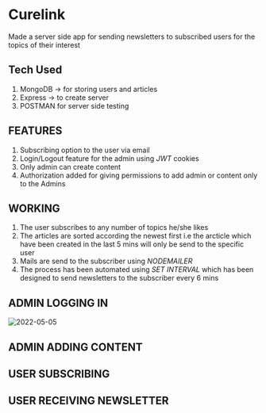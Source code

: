 # Curelink

Made a server side app for sending newsletters to subscribed users for the topics of their interest


## Tech Used
 1) MongoDB -> for storing users and articles
 2) Express -> to create server
 3) POSTMAN for server side testing

## FEATURES
 1) Subscribing option to the user via email
 2) Login/Logout feature for the admin using *JWT* cookies
 3) Only admin can create content
 4) Authorization added for giving permissions to add admin or content only to the Admins

## WORKING 
 1) The user subscribes to any number of topics he/she likes
 2) The articles are sorted according the newest first i.e the arcticle which have been created in the last 5 mins will only be send to the specific user
 3) Mails are send to the subscriber using *NODEMAILER*
 4) The process has been automated using *SET INTERVAL* which has been designed to send newsletters to the subscriber every 6 mins


## ADMIN LOGGING IN 
![2022-05-05](https://user-images.githubusercontent.com/56127597/166907311-485bd110-61c0-472c-a346-a385419675d6.png)




## ADMIN ADDING CONTENT 



## USER SUBSCRIBING



## USER RECEIVING NEWSLETTER 


 
